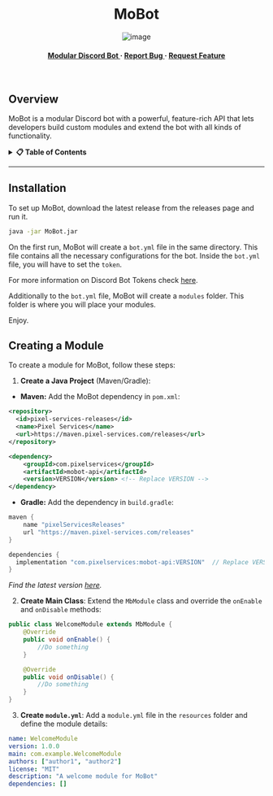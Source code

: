 <div align='center'>

<h1>MoBot</h1>

![image](https://github.com/user-attachments/assets/ac8ec29f-fb02-45c3-aba3-0bf985a935fc)
<h4> </span> <a href="https://mobot.siea.dev/mudular"> Modular Discord Bot </a> <span> · </span> <a href="https://github.com/orgs/VitacraftOrg/MoBot/issues"> Report Bug </a> <span> · </span> <a href="https://github.com/orgs/VitacraftOrg/MoBot/issues"> Request Feature </a> </h4>
<br>
</div>

## Overview
MoBot is a modular Discord bot with a powerful, feature-rich API that lets developers build custom modules and extend the bot with all kinds of functionality.

<details>
<summary><strong>📋 Table of Contents</strong></summary>

- [Installation](#installation)
- [Creating a Module](#creating-a-module)

</details>

---

## Installation
To set up MoBot, download the latest release from the releases page and run it.
```bash
java -jar MoBot.jar
```
On the first run, MoBot will create a `bot.yml` file in the same directory. 
This file contains all the necessary configurations for the bot. 
Inside the `bot.yml` file, you will have to set the `token`. 

For more information on Discord Bot Tokens check [here](https://discord.com/developers/docs/topics/oauth2#bot-application-oauth2-url-generator).

Additionally to the `bot.yml` file, MoBot will create a `modules` folder. 
This folder is where you will place your modules.

Enjoy.

## Creating a Module
To create a module for MoBot, follow these steps:

1. **Create a Java Project** (Maven/Gradle):
- **Maven:**
  Add the MoBot dependency in `pom.xml`:

```xml
<repository>
  <id>pixel-services-releases</id>
  <name>Pixel Services</name>
  <url>https://maven.pixel-services.com/releases</url>
</repository>

<dependency> 
    <groupId>com.pixelservices</groupId>  
    <artifactId>mobot-api</artifactId>
    <version>VERSION</version> <!-- Replace VERSION -->
</dependency>
```

- **Gradle:**
  Add the dependency in `build.gradle`:

```gradle
maven {
    name "pixelServicesReleases"
    url "https://maven.pixel-services.com/releases"
}

dependencies {
  implementation "com.pixelservices:mobot-api:VERSION"  // Replace VERSION
}
```

_Find the latest version [here](https://maven.pixel-services.com/#/releases/com/pixelservices/MoBot)._

2. **Create Main Class**: Extend the `MbModule` class and override the `onEnable` and `onDisable` methods:

```java
public class WelcomeModule extends MbModule {
    @Override
    public void onEnable() {
        //Do something
    }

    @Override
    public void onDisable() {
        //Do something
    }
}
```

3. **Create `module.yml`**: Add a `module.yml` file in the `resources` folder and define the module details:

```yaml
name: WelcomeModule
version: 1.0.0
main: com.example.WelcomeModule
authors: ["author1", "author2"]
license: "MIT"
description: "A welcome module for MoBot"
dependencies: []
```
